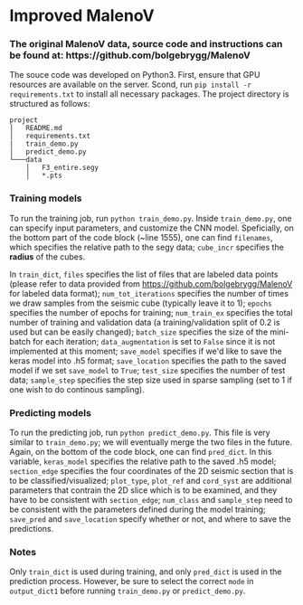 # Improved MalenoV
<h3>The original MalenoV data, source code and instructions can be found at: https://github.com/bolgebrygg/MalenoV </h3>

The souce code was developed on Python3. First, ensure that GPU resources are available on the server. Scond, run `pip install -r requirements.txt` to install all necessary packages. The project directory is structured as follows:

```
project
│   README.md
│   requirements.txt
|   train_demo.py
│   predict_demo.py
└───data
    │   F3_entire.segy
    │   *.pts
```

<h3> Training models </h3>

To run the training job, run `python train_demo.py`. Inside `train_demo.py`, one can specify input parameters, and customize the CNN model. Speficially, on the bottom part of the code block (~line 1555), one can find `filenames`, which specifies the relative path to the segy data; `cube_incr` specifies the **radius** of the cubes. 

In `train_dict`, `files` specifies the list of files that are labeled data points (please refer to data provided from https://github.com/bolgebrygg/MalenoV for labeled data format); `num_tot_iterations` specifies the number of times we draw samples from the seismic cube (typically leave it to 1); `epochs` specifies the number of epochs for training; `num_train_ex` specifies the total number of training and validation data (a training/validation split of 0.2 is used but can be easily changed); `batch_size` specifies the size of the mini-batch for each iteration; `data_augmentation` is set to `False` since it is not implemented at this moment; `save_model` specifies if we'd like to save the keras model into .h5 format; `save_location` specifies the path to the saved model if we set `save_model` to `True`; `test_size` specifies the number of test data; `sample_step` specifies the step size used in sparse sampling (set to 1 if one wish to do continous sampling).

<h3> Predicting models </h3>

To run the predicting job, run `python predict_demo.py`. This file is very similar to `train_demo.py`; we will eventually merge the two files in the future. Again, on the bottom of the code block, one can find `pred_dict`. In this variable, `keras_model` specifies the relative path to the saved .h5 model; `section_edge` specifies the four coordinates of the 2D seismic section that is to be classified/visualized; `plot_type`, `plot_ref` and `cord_syst` are additional parameters that contrain the 2D slice which is to be examined, and they have to be consistent with `section_edge`; `num_class` and `sample_step` need to be consistent with the parameters defined during the model training; `save_pred` and `save_location` specify whether or not, and where to save the predictions.

<h3> Notes </h3>

Only `train_dict` is used during training, and only `pred_dict` is used in the prediction process. However, be sure to select the correct `mode` in `output_dict1` before running `train_demo.py` or `predict_demo.py`.
